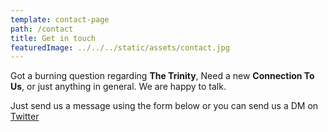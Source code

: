 ```yaml
---
template: contact-page
path: /contact
title: Get in touch
featuredImage: ../../../static/assets/contact.jpg
---
```


Got a burning question regarding **The Trinity**, Need a new **Connection To Us**, or just anything in general. We are happy to talk.

Just send us a message using the form below or you can send us a DM on [Twitter](hhttps://twitter.com/DonaldWBoulton)
